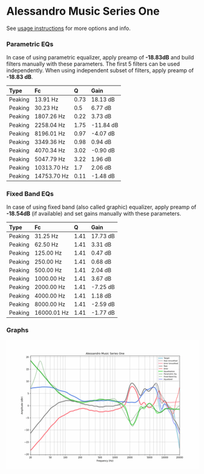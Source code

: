 # Alessandro Music Series One
See [usage instructions](https://github.com/jaakkopasanen/AutoEq#usage) for more options and info.

### Parametric EQs
In case of using parametric equalizer, apply preamp of **-18.83dB** and build filters manually
with these parameters. The first 5 filters can be used independently.
When using independent subset of filters, apply preamp of **-18.83 dB**.

| Type    | Fc          |    Q | Gain      |
|:--------|:------------|:-----|:----------|
| Peaking | 13.91 Hz    | 0.73 | 18.13 dB  |
| Peaking | 30.23 Hz    | 0.5  | 6.77 dB   |
| Peaking | 1807.26 Hz  | 0.22 | 3.73 dB   |
| Peaking | 2258.04 Hz  | 1.75 | -11.84 dB |
| Peaking | 8196.01 Hz  | 0.97 | -4.07 dB  |
| Peaking | 3349.36 Hz  | 0.98 | 0.94 dB   |
| Peaking | 4070.34 Hz  | 3.02 | -0.90 dB  |
| Peaking | 5047.79 Hz  | 3.22 | 1.96 dB   |
| Peaking | 10313.70 Hz | 1.7  | 2.06 dB   |
| Peaking | 14753.70 Hz | 0.11 | -1.48 dB  |

### Fixed Band EQs
In case of using fixed band (also called graphic) equalizer, apply preamp of **-18.54dB**
(if available) and set gains manually with these parameters.

| Type    | Fc          |    Q | Gain     |
|:--------|:------------|:-----|:---------|
| Peaking | 31.25 Hz    | 1.41 | 17.73 dB |
| Peaking | 62.50 Hz    | 1.41 | 3.31 dB  |
| Peaking | 125.00 Hz   | 1.41 | 0.47 dB  |
| Peaking | 250.00 Hz   | 1.41 | 0.68 dB  |
| Peaking | 500.00 Hz   | 1.41 | 2.04 dB  |
| Peaking | 1000.00 Hz  | 1.41 | 3.67 dB  |
| Peaking | 2000.00 Hz  | 1.41 | -7.25 dB |
| Peaking | 4000.00 Hz  | 1.41 | 1.18 dB  |
| Peaking | 8000.00 Hz  | 1.41 | -2.59 dB |
| Peaking | 16000.01 Hz | 1.41 | -1.77 dB |

### Graphs
![](./Alessandro%20Music%20Series%20One.png)
